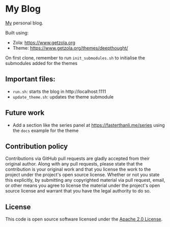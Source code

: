 # My Blog

[My](https://github.com/pvillega) personal blog.

Built using:

- Zola: https://www.getzola.org
- Theme: <https://www.getzola.org/themes/deepthought/>

On first clone, remember to run `init_submodules.sh` to initialise the submodules added for the themes
## Important files:

- `run.sh`: starts the blog in http://localhost:1111
- `update_theme.sh`: updates the theme submodule

## Future work

- Add a section like the series panel at https://fasterthanli.me/series using the `docs` example for the theme

## Contribution policy

Contributions via GitHub pull requests are gladly accepted from their original author. Along with any pull requests, please state that the contribution is your original work and that you license the work to the project under the project's open source license. Whether or not you state this explicitly, by submitting any copyrighted material via pull request, email, or other means you agree to license the material under the project's open source license and warrant that you have the legal authority to do so.

## License

This code is open source software licensed under the [Apache 2.0 License]("http://www.apache.org/licenses/LICENSE-2.0.html").
